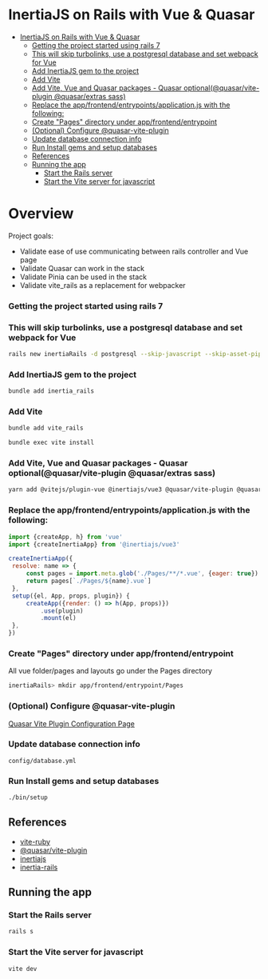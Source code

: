 # InertiaJS on Rails with Vue & Quasar

<!-- TOC -->

* [InertiaJS on Rails with Vue & Quasar](#inertiajs-on-rails-with-vue--quasar)
    * [Getting the project started using rails 7](#getting-the-project-started-using-rails-7)
    * [This will skip turbolinks, use a postgresql database and set webpack for Vue](#this-will-skip-turbolinks-use-a-postgresql-database-and-set-webpack-for-vue)
    * [Add InertiaJS gem to the project](#add-inertiajs-gem-to-the-project)
    * [Add Vite](#add-vite)
    * [Add Vite, Vue and Quasar packages - Quasar optional(@quasar/vite-plugin @quasar/extras sass)](#add-vite-vue-and-quasar-packages---quasar-optionalquasarvite-plugin-quasarextras-sass)
    * [Replace the app/frontend/entrypoints/application.js with the following:](#replace-the-appfrontendentrypointsapplicationjs-with-the-following)
    * [Create "Pages" directory under app/frontend/entrypoint](#create-pages-directory-under-appfrontendentrypoint)
    * [(Optional) Configure @quasar-vite-plugin](#optional-configure-quasar-vite-plugin)
    * [Update database connection info](#update-database-connection-info)
    * [Run Install gems and setup databases](#run-install-gems-and-setup-databases)
    * [References](#references)
    * [Running the app](#running-the-app)
        * [Start the Rails server](#start-the-rails-server)
        * [Start the Vite server for javascript](#start-the-vite-server-for-javascript)

<!-- TOC -->

# Overview

Project goals:

- Validate ease of use communicating between rails controller and Vue page
- Validate Quasar can work in the stack
- Validate Pinia can be used in the stack
- Validate vite_rails as a replacement for webpacker

### Getting the project started using rails 7

### This will skip turbolinks, use a postgresql database and set webpack for Vue

   ```bash
   rails new inertiaRails -d postgresql --skip-javascript --skip-asset-pipeline
   ```

### Add InertiaJS gem to the project

   ```bash
   bundle add inertia_rails
   ```

### Add Vite

   ```bash
   bundle add vite_rails
   ```

   ```bash 
   bundle exec vite install
   ```

### Add Vite, Vue and Quasar packages - Quasar optional(@quasar/vite-plugin @quasar/extras sass)

   ```bash
   yarn add @vitejs/plugin-vue @inertiajs/vue3 @quasar/vite-plugin @quasar/extras sass vue
   ```

### Replace the app/frontend/entrypoints/application.js with the following:

   ```javascript
   import {createApp, h} from 'vue'
import {createInertiaApp} from '@inertiajs/vue3'

createInertiaApp({
    resolve: name => {
        const pages = import.meta.glob('./Pages/**/*.vue', {eager: true})
        return pages[`./Pages/${name}.vue`]
    },
    setup({el, App, props, plugin}) {
        createApp({render: () => h(App, props)})
            .use(plugin)
            .mount(el)
    },
})
   ```

### Create "Pages" directory under app/frontend/entrypoint

All vue folder/pages and layouts go under the Pages directory

   ```bash
   inertiaRails> mkdir app/frontend/entrypoint/Pages
   ```

### (Optional) Configure @quasar-vite-plugin

[Quasar Vite Plugin Configuration Page](https://quasar.dev/start/vite-plugin)

### Update database connection info

   ```
   config/database.yml
   ```

### Run Install gems and setup databases

   ```bash
   ./bin/setup
   ```

## References

- [vite-ruby](https://vite-ruby.netlify.app/)
- [@quasar/vite-plugin](https://quasar.dev/start/vite-plugin/)
- [inertiajs](https://inertiajs.com/)
- [inertia-rails](https://github.com/inertiajs/inertia-rails)

## Running the app

### Start the Rails server

```bash 
rails s
```

### Start the Vite server for javascript

```bash 
vite dev
```

